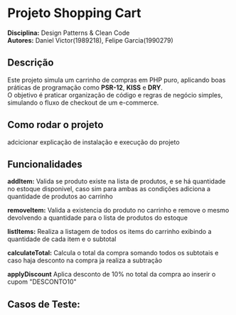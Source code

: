 # Projeto Shopping Cart

**Disciplina:** Design Patterns & Clean Code  
**Autores:** Daniel Victor(1989218), Felipe Garcia(1990279)

## Descrição
Este projeto simula um carrinho de compras em PHP puro, aplicando boas práticas de programação como **PSR-12**, **KISS** e **DRY**.  
O objetivo é praticar organização de código e regras de negócio simples, simulando o fluxo de checkout de um e-commerce.  

## Como rodar o projeto
adcicionar explicação de instalação e execução do projeto

## Funcionalidades
**addItem:** Valida se produto existe na lista de produtos, e se há quantidade no estoque disponivel, caso sim para ambas as condições adiciona a quantidade de produtos ao carrinho 

**removeItem:** Valida a existencia do produto no carrinho e remove o mesmo devolvendo a quantidade para o lista de produtos do estoque

**listItems:** Realiza a listagem de todos os items do carrinho exibindo a quantidade de cada item e o subtotal 

**calculateTotal:** Calcula o total da compra somando todos os subtotais e caso haja desconto na compra ja realiza a subtração

**applyDiscount** Aplica desconto de 10% no total da compra ao inserir o cupom "DESCONTO10"

## Casos de Teste:

